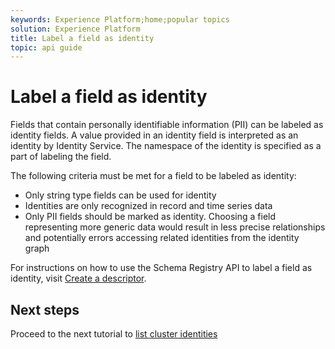 ```yaml
---
keywords: Experience Platform;home;popular topics
solution: Experience Platform
title: Label a field as identity
topic: api guide
---
```


# Label a field as identity

Fields that contain personally identifiable information (PII) can be labeled as identity fields. A value provided in an identity field is interpreted as an identity by Identity Service. The namespace of the identity is specified as a part of labeling the field.

The following criteria must be met for a field to be labeled as identity:

- Only string type fields can be used for identity
- Identities are only recognized in record and time series data
- Only PII fields should be marked as identity. Choosing a field representing more generic data would result in less precise relationships and potentially errors accessing related identities from the identity graph

For instructions on how to use the Schema Registry API to label a field as identity, visit [Create a descriptor](../../xdm/api/descriptors.md).

## Next steps

Proceed to the next tutorial to [list cluster identities](./list-cluster-identites.md)